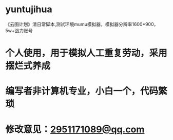 # yuntujihua
《云图计划》清日常脚本,测试环境mumu模拟器，模拟器分辨率1600*900，5w+战力账号
# 个人使用，用于模拟人工重复劳动，采用摆烂式养成
# 编写者非计算机专业，小白一个，代码繁琐
# 修改意见：2951171089@qq.com
